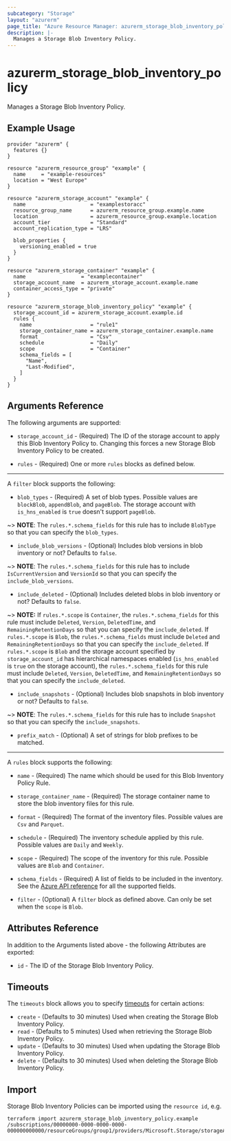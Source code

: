 ```yaml
---
subcategory: "Storage"
layout: "azurerm"
page_title: "Azure Resource Manager: azurerm_storage_blob_inventory_policy"
description: |-
  Manages a Storage Blob Inventory Policy.
---
```


# azurerm_storage_blob_inventory_policy

Manages a Storage Blob Inventory Policy.

## Example Usage

```hcl
provider "azurerm" {
  features {}
}

resource "azurerm_resource_group" "example" {
  name     = "example-resources"
  location = "West Europe"
}

resource "azurerm_storage_account" "example" {
  name                     = "examplestoracc"
  resource_group_name      = azurerm_resource_group.example.name
  location                 = azurerm_resource_group.example.location
  account_tier             = "Standard"
  account_replication_type = "LRS"

  blob_properties {
    versioning_enabled = true
  }
}

resource "azurerm_storage_container" "example" {
  name                  = "examplecontainer"
  storage_account_name  = azurerm_storage_account.example.name
  container_access_type = "private"
}

resource "azurerm_storage_blob_inventory_policy" "example" {
  storage_account_id = azurerm_storage_account.example.id
  rules {
    name                   = "rule1"
    storage_container_name = azurerm_storage_container.example.name
    format                 = "Csv"
    schedule               = "Daily"
    scope                  = "Container"
    schema_fields = [
      "Name",
      "Last-Modified",
    ]
  }
}

```

## Arguments Reference

The following arguments are supported:

* `storage_account_id` - (Required) The ID of the storage account to apply this Blob Inventory Policy to. Changing this forces a new Storage Blob Inventory Policy to be created.

* `rules` - (Required) One or more `rules` blocks as defined below.

---

A `filter` block supports the following:

* `blob_types` - (Required) A set of blob types. Possible values are `blockBlob`, `appendBlob`, and `pageBlob`. The storage account with `is_hns_enabled` is `true` doesn't support `pageBlob`.

~> **NOTE**: The `rules.*.schema_fields` for this rule has to include `BlobType` so that you can specify the `blob_types`.

* `include_blob_versions` - (Optional) Includes blob versions in blob inventory or not? Defaults to `false`.

~> **NOTE**: The `rules.*.schema_fields` for this rule has to include `IsCurrentVersion` and `VersionId` so that you can specify the `include_blob_versions`.

* `include_deleted` - (Optional) Includes deleted blobs in blob inventory or not? Defaults to `false`.

~> **NOTE:** If `rules.*.scope` is `Container`, the `rules.*.schema_fields` for this rule must include `Deleted`, `Version`, `DeletedTime`, and `RemainingRetentionDays` so that you can specify the `include_deleted`. If `rules.*.scope` is `Blob`, the `rules.*.schema_fields` must include `Deleted` and `RemainingRetentionDays` so that you can specify the `include_deleted`. If `rules.*.scope` is `Blob` and the storage account specified by `storage_account_id` has hierarchical namespaces enabled (`is_hns_enabled` is `true` on the storage account), the `rules.*.schema_fields` for this rule must include `Deleted`, `Version`, `DeletedTime`, and `RemainingRetentionDays` so that you can specify the `include_deleted`.

* `include_snapshots` - (Optional) Includes blob snapshots in blob inventory or not? Defaults to `false`.

~> **NOTE**: The `rules.*.schema_fields` for this rule has to include `Snapshot` so that you can specify the `include_snapshots`.

* `prefix_match` - (Optional) A set of strings for blob prefixes to be matched.

---

A `rules` block supports the following:

* `name` - (Required) The name which should be used for this Blob Inventory Policy Rule.

* `storage_container_name` - (Required) The storage container name to store the blob inventory files for this rule.

* `format` - (Required) The format of the inventory files. Possible values are `Csv` and `Parquet`.

* `schedule` - (Required) The inventory schedule applied by this rule. Possible values are `Daily` and `Weekly`.

* `scope` - (Required) The scope of the inventory for this rule. Possible values are `Blob` and `Container`.

* `schema_fields` - (Required) A list of fields to be included in the inventory. See the [Azure API reference](https://docs.microsoft.com/rest/api/storagerp/blob-inventory-policies/create-or-update#blobinventorypolicydefinition) for all the supported fields.

* `filter` - (Optional) A `filter` block as defined above. Can only be set when the `scope` is `Blob`.

## Attributes Reference

In addition to the Arguments listed above - the following Attributes are exported:

* `id` - The ID of the Storage Blob Inventory Policy.

## Timeouts

The `timeouts` block allows you to specify [timeouts](https://www.terraform.io/language/resources/syntax#operation-timeouts) for certain actions:

* `create` - (Defaults to 30 minutes) Used when creating the Storage Blob Inventory Policy.
* `read` - (Defaults to 5 minutes) Used when retrieving the Storage Blob Inventory Policy.
* `update` - (Defaults to 30 minutes) Used when updating the Storage Blob Inventory Policy.
* `delete` - (Defaults to 30 minutes) Used when deleting the Storage Blob Inventory Policy.

## Import

Storage Blob Inventory Policies can be imported using the `resource id`, e.g.

```shell
terraform import azurerm_storage_blob_inventory_policy.example /subscriptions/00000000-0000-0000-0000-000000000000/resourceGroups/group1/providers/Microsoft.Storage/storageAccounts/storageAccount1/inventoryPolicies/inventoryPolicy1
```
